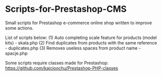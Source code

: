 # Scripts-for-Prestashop-CMS
Small scripts for Prestashop e-commerce online shop written to improve some actions.

List of scripts below:
(1) Auto completing scale feature for products (model kits) - skala.php
(2) Find duplicates from products with the same reference - duplicates.php
(3) Removes useless spaces from product name - spacje.php

Some scripts require classes made for Prestashop: https://github.com/kajcioochu/Prestashop-PHP-classes
